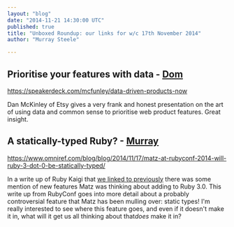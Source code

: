 ```yaml
---
layout: "blog"
date: "2014-11-21 14:30:00 UTC"
published: true
title: "Unboxed Roundup: our links for w/c 17th November 2014"
author: "Murray Steele"

---
```


## Prioritise your features with data - [Dom](http://www.unboxedconsulting.com/people/dominic-mason)

https://speakerdeck.com/mcfunley/data-driven-products-now

Dan McKinley of Etsy gives a very frank and honest presentation on the art of using data and common sense to prioritise web product features. Great insight.

## A statically-typed Ruby? - [Murray](http://www.unboxedconsulting.com/people/murray-steele)

https://www.omniref.com/blog/blog/2014/11/17/matz-at-rubyconf-2014-will-ruby-3-dot-0-be-statically-typed/

In a write up of Ruby Kaigi that [we linked to previously](http://www.unboxedconsulting.com/blog/ubxddev-vol-3-6) there was some mention of new features Matz was thinking about adding to Ruby 3.0. This write up from RubyConf goes into more detail about a probably controversial feature that Matz has been mulling over: static types! I'm really interested to see where this feature goes, and even if it doesn't make it in, what will it get us all thinking about that*does* make it in?


